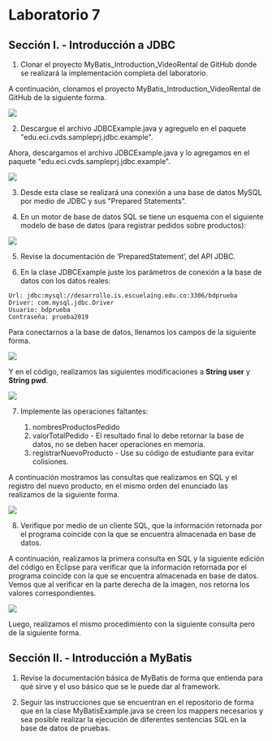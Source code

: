 # Laboratorio 7
## Sección I. - Introducción a JDBC
1. Clonar el proyecto MyBatis_Introduction_VideoRental de GitHub donde se realizará la implementación completa del laboratorio.

  A continuación, clonamos el proyecto MyBatis_Introduction_VideoRental de GitHub de la siguiente forma.
  
  <img  src="https://github.com/JuanMunozD/CVDS7/blob/master/Im%C3%A1genes/Punto1.png">

2. Descargue el archivo JDBCExample.java y agreguelo en el paquete "edu.eci.cvds.sampleprj.jdbc.example".

  Ahora, descargamos el archivo JDBCExample.java y lo agregamos en el paquete "edu.eci.cvds.sampleprj.jdbc.example".
  
  <img  src="https://github.com/JuanMunozD/CVDS7/blob/master/Im%C3%A1genes/Punto2.png">

3. Desde esta clase se realizará una conexión a una base de datos MySQL por medio de JDBC y sus "Prepared Statements".

4. En un motor de base de datos SQL se tiene un esquema con el siguiente modelo de base de datos (para registrar pedidos sobre productos):

  <img  src="https://github.com/JuanMunozD/CVDS7/blob/master/Im%C3%A1genes/Punto4Imagen.PNG">
  
5. Revise la documentación de ‘PreparedStatement’, del API JDBC.

6. En la clase JDBCExample juste los parámetros de conexión a la base de datos con los datos reales:

  ```
  Url: jdbc:mysql://desarrollo.is.escuelaing.edu.co:3306/bdprueba
  Driver: com.mysql.jdbc.Driver
  Usuario: bdprueba
  Contraseña: prueba2019
  ```
  
  Para conectarnos a la base de datos, llenamos los campos de la siguiente forma.
  
  <img  src="https://github.com/JuanMunozD/CVDS7/blob/master/Im%C3%A1genes/Punto6-11.PNG">
  
  Y en el código, realizamos las siguientes modificaciones a **String user** y **String pwd**.
  
  <img  src="https://github.com/JuanMunozD/CVDS7/blob/master/Im%C3%A1genes/Punto6-2.png">

7. Implemente las operaciones faltantes:

    1. nombresProductosPedido
    2. valorTotalPedido - El resultado final lo debe retornar la base de datos, no se deben hacer operaciones en memoria.
    3. registrarNuevoProducto - Use su código de estudiante para evitar colisiones.

A continuación mostramos las consultas que realizamos en SQL y el registro del nuevo producto, en el mismo orden del enunciado las realizamos de la siguiente forma.

<img  src="https://github.com/JuanMunozD/CVDS7/blob/master/Im%C3%A1genes/Punto7.png">

8. Verifique por medio de un cliente SQL, que la información retornada por el programa coincide con la que se encuentra almacenada en base de datos.

A continuación, realizamos la primera consulta en SQL y la siguiente edición del código en Eclipse para verificar que la información retornada por el programa coincide con la que se encuentra almacenada en base de datos. Vemos que al verificar en la parte derecha de la imagen, nos retorna los valores correspondientes. 

<img  src="https://github.com/JuanMunozD/CVDS7/blob/master/Im%C3%A1genes/Punto8.1.png">

Luego, realizamos el mismo procedimiento con la siguiente consulta pero de la siguiente forma.



## Sección II. - Introducción a MyBatis

1. Revise la documentación básica de MyBatis de forma que entienda para qué sirve y el uso básico que se le puede dar al framework.

2. Seguir las instrucciones que se encuentran en el repositorio de forma que en la clase MyBatisExample.java se creen los mappers necesarios y sea posible realizar la ejecución de diferentes sentencias SQL en la base de datos de pruebas.
